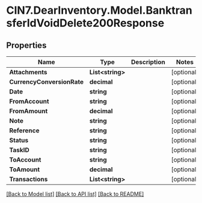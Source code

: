 # CIN7.DearInventory.Model.BanktransferIdVoidDelete200Response

## Properties

| Name                       | Type                   | Description | Notes      |
| -------------------------- | ---------------------- | ----------- | ---------- |
| **Attachments**            | **List&lt;string&gt;** |             | [optional] |
| **CurrencyConversionRate** | **decimal**            |             | [optional] |
| **Date**                   | **string**             |             | [optional] |
| **FromAccount**            | **string**             |             | [optional] |
| **FromAmount**             | **decimal**            |             | [optional] |
| **Note**                   | **string**             |             | [optional] |
| **Reference**              | **string**             |             | [optional] |
| **Status**                 | **string**             |             | [optional] |
| **TaskID**                 | **string**             |             | [optional] |
| **ToAccount**              | **string**             |             | [optional] |
| **ToAmount**               | **decimal**            |             | [optional] |
| **Transactions**           | **List&lt;string&gt;** |             | [optional] |

[[Back to Model list]](../README.md#documentation-for-models) [[Back to API list]](../README.md#documentation-for-api-endpoints) [[Back to README]](../README.md)
